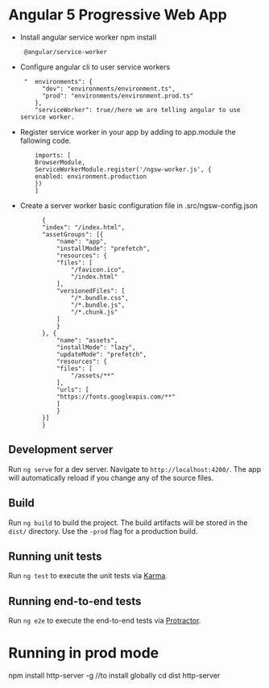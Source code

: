 # Angular 5 Progressive Web App
*  Install angular service worker npm install 
   ```
    @angular/service-worker
   ```
* Configure angular cli to user service workers
  ```
   "  environments": {
        "dev": "environments/environment.ts",
        "prod": "environments/environment.prod.ts"
      },
      "serviceWorker": true//here we are telling angular to use service worker. 
   ```
* Register service worker in your app by adding to app.module the fallowing code.
    ```
        imports: [
        BrowserModule,
        ServiceWorkerModule.register('/ngsw-worker.js', {  
        enabled: environment.production
        })
        ]
    ```
* Create a server worker basic configuration file in .src/ngsw-config.json
  ```
        {
        "index": "/index.html",
        "assetGroups": [{
            "name": "app",
            "installMode": "prefetch",
            "resources": {
            "files": [
                "/favicon.ico",
                "/index.html"
            ],
            "versionedFiles": [
                "/*.bundle.css",
                "/*.bundle.js",
                "/*.chunk.js"
            ]
            }
        }, {
            "name": "assets",
            "installMode": "lazy",
            "updateMode": "prefetch",
            "resources": {
            "files": [
                "/assets/**"
            ], 
            "urls": [
            "https://fonts.googleapis.com/**"
            ]
            }
        }]
        }
   ```

## Development server

Run `ng serve` for a dev server. Navigate to `http://localhost:4200/`. The app will automatically reload if you change any of the source files. 

## Build

Run `ng build` to build the project. The build artifacts will be stored in the `dist/` directory. Use the `-prod` flag for a production build.

## Running unit tests

Run `ng test` to execute the unit tests via [Karma](https://karma-runner.github.io).

## Running end-to-end tests

Run `ng e2e` to execute the end-to-end tests via [Protractor](http://www.protractortest.org/).


# Running in prod mode 
npm install http-server -g //to install globally
cd dist 
http-server

 
